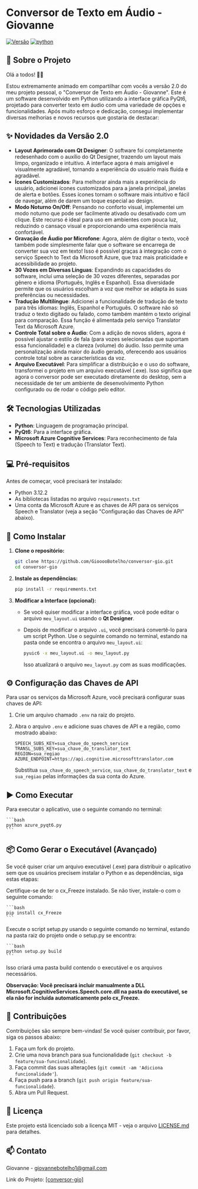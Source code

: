 # Conversor de Texto em Áudio - Giovanne

[![Versão](https://img.shields.io/badge/vers%C3%A3o-2.0-blue.svg)](https://shields.io/) [![python](https://img.shields.io/badge/python-3.12.2-blue.svg)](https://shields.io/)

## 🚀 Sobre o Projeto

Olá a todos! 🙋‍♂️

Estou extremamente animado em compartilhar com vocês a versão 2.0 do meu projeto pessoal, o "Conversor de Texto em Áudio - Giovanne". Este é um software desenvolvido em Python utilizando a interface gráfica PyQt6, projetado para converter texto em áudio com uma variedade de opções e funcionalidades. Após muito esforço e dedicação, consegui implementar diversas melhorias e novos recursos que gostaria de destacar:

## ✨ Novidades da Versão 2.0

*   **Layout Aprimorado com Qt Designer**: O software foi completamente redesenhado com o auxílio do Qt Designer, trazendo um layout mais limpo, organizado e intuitivo. A interface agora é mais amigável e visualmente agradável, tornando a experiência do usuário mais fluida e agradável.
*   **Ícones Customizados**: Para melhorar ainda mais a experiência do usuário, adicionei ícones customizados para a janela principal, janelas de alerta e botões. Esses ícones tornam o software mais intuitivo e fácil de navegar, além de darem um toque especial ao design.
*   **Modo Noturno On/Off**: Pensando no conforto visual, implementei um modo noturno que pode ser facilmente ativado ou desativado com um clique. Este recurso é ideal para uso em ambientes com pouca luz, reduzindo o cansaço visual e proporcionando uma experiência mais confortável.
*   **Gravação de Áudio por Microfone**: Agora, além de digitar o texto, você também pode simplesmente falar que o software se encarrega de converter sua voz em texto! Isso é possível graças à integração com o serviço Speech to Text da Microsoft Azure, que traz mais praticidade e acessibilidade ao projeto.
*   **30 Vozes em Diversas Línguas**: Expandindo as capacidades do software, incluí uma seleção de 30 vozes diferentes, separadas por gênero e idioma (Português, Inglês e Espanhol). Essa diversidade permite que os usuários escolham a voz que melhor se adapta às suas preferências ou necessidades.
*   **Tradução Multilíngue**: Adicionei a funcionalidade de tradução de texto para três idiomas: Inglês, Espanhol e Português. O software não só traduz o texto digitado ou falado, como também mantém o texto original para comparação. Essa função é alimentada pelo serviço Translator Text da Microsoft Azure.
*   **Controle Total sobre o Áudio**: Com a adição de novos sliders, agora é possível ajustar o estilo de fala (para vozes selecionadas que suportam essa funcionalidade) e a clareza (volume) do áudio. Isso permite uma personalização ainda maior do áudio gerado, oferecendo aos usuários controle total sobre as características da voz.
*   **Arquivo Executável**: Para simplificar a distribuição e o uso do software, transformei o projeto em um arquivo executável (.exe). Isso significa que agora o conversor pode ser executado diretamente do desktop, sem a necessidade de ter um ambiente de desenvolvimento Python configurado ou de rodar o código pelo editor.

## 🛠️ Tecnologias Utilizadas

*   **Python**: Linguagem de programação principal.
*   **PyQt6**: Para a interface gráfica.
*   **Microsoft Azure Cognitive Services**: Para reconhecimento de fala (Speech to Text) e tradução (Translator Text).

## 💻 Pré-requisitos

Antes de começar, você precisará ter instalado:

*   Python 3.12.2
*   As bibliotecas listadas no arquivo `requirements.txt`
*   Uma conta da Microsoft Azure e as chaves de API para os serviços Speech e Translator (veja a seção "Configuração das Chaves de API" abaixo).

## 🚀 Como Instalar

1. **Clone o repositório:**

    ```bash
    git clone https://github.com/GiooooBotelho/conversor-gio.git
    cd conversor-gio
    ```

2. **Instale as dependências:**

    ```bash
    pip install -r requirements.txt
    ```

3. **Modificar a Interface (opcional):**
   * Se você quiser modificar a interface gráfica, você pode editar o arquivo `meu_layout.ui` usando o **Qt Designer**.
   * Depois de modificar o arquivo `.ui`, você precisará convertê-lo para um script Python. Use o seguinte comando no terminal, estando na pasta onde se encontra o arquivo `meu_layout.ui`:

     ```bash
     pyuic6 -x meu_layout.ui -o meu_layout.py
     ```

     Isso atualizará o arquivo `meu_layout.py` com as suas modificações.

## ⚙️ Configuração das Chaves de API

Para usar os serviços da Microsoft Azure, você precisará configurar suas chaves de API:

1. Crie um arquivo chamado `.env` na raiz do projeto.
2. Abra o arquivo `.env` e adicione suas chaves de API e a região, como mostrado abaixo:

    ```
    SPEECH_SUBS_KEY=sua_chave_do_speech_service
    TRANSL_SUBS_KEY=sua_chave_do_translator_text
    REGION=sua_regiao
    AZURE_ENDPOINT=https://api.cognitive.microsofttranslator.com
    ```

    Substitua `sua_chave_do_speech_service`, `sua_chave_do_translator_text` e `sua_regiao` pelas informações da sua conta do Azure.

## ▶️ Como Executar

Para executar o aplicativo, use o seguinte comando no terminal:

    ```bash
    python azure_pyqt6.py
    ```

## 📦 Como Gerar o Executável (Avançado)
Se você quiser criar um arquivo executável (.exe) para distribuir o aplicativo sem que os usuários precisem instalar o Python e as dependências, siga estas etapas:

Certifique-se de ter o cx_Freeze instalado. Se não tiver, instale-o com o seguinte comando:

    ```bash
    pip install cx_Freeze
    ```
    
Execute o script setup.py usando o seguinte comando no terminal, estando na pasta raiz do projeto onde o setup.py se encontra:

    ```bash
    python setup.py build
    ```

Isso criará uma pasta build contendo o executável e os arquivos necessários.

**Observação: Você precisará incluir manualmente a DLL Microsoft.CognitiveServices.Speech.core.dll na pasta do executável, se ela não for incluída automaticamente pelo cx_Freeze.**

## 🤝 Contribuições

Contribuições são sempre bem-vindas! Se você quiser contribuir, por favor, siga os passos abaixo:

1. Faça um fork do projeto.
2. Crie uma nova branch para sua funcionalidade (`git checkout -b feature/sua-funcionalidade`).
3. Faça commit das suas alterações (`git commit -am 'Adiciona funcionalidade'`).
4. Faça push para a branch (`git push origin feature/sua-funcionalidade`).
5. Abra um Pull Request.

## 📄 Licença

Este projeto está licenciado sob a licença MIT - veja o arquivo [LICENSE.md](LICENSE.md) para detalhes.

## 📫 Contato

Giovanne - giovannebotelho1@gmail.com

Link do Projeto: [\[conversor-gio\]](https://github.com/GiooooBotelho/conversor-gio.git)